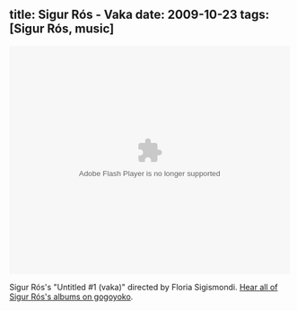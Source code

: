 title: Sigur Rós - Vaka
date: 2009-10-23
tags: [Sigur Rós, music]
---

<embed style="width:500px; height:407px;" id="VideoPlayback" type="application/x-shockwave-flash" src="http://video.google.com/googleplayer.swf?docId=7586880205583288243" flashvars="" />

Sigur Rós's "Untitled #1 (vaka)" directed by Floria Sigismondi. [Hear all of Sigur Rós's albums on gogoyoko](http://www.gogoyoko.com/artist/sigurros).
